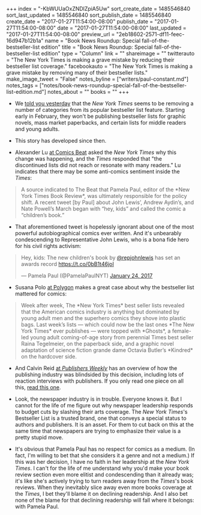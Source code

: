 +++
index = "-KbWUUaOxZNDlZpiA5Uw"
sort_create_date = 1485546840
sort_last_updated = 1485546840
sort_publish_date = 1485546840
create_date = "2017-01-27T11:54:00-08:00"
publish_date = "2017-01-27T11:54:00-08:00"
date = "2017-01-27T11:54:00-08:00"
last_updated = "2017-01-27T11:54:00-08:00"
preview_url = "2eb18602-2571-df11-feec-16d947b12b1a"
name = "Book News Roundup: Special fall-of-the-bestseller-list edition"
title = "Book News Roundup: Special fall-of-the-bestseller-list edition"
type = "Column"
link = ""
shareimage = ""
twitterauto = "The New York Times is making a grave mistake by reducing their bestseller list coverage."
facebookauto = "The New York Times is making a grave mistake by removing many of their bestseller lists."
make_image_tweet = "False"
notes_byline = ["writers/paul-constant.md"]
notes_tags = ["notes/book-news-roundup-special-fall-of-the-bestseller-list-edition.md"]
notes_about = ""
books = ""
+++
* We [told you yesterday](http://www.seattlereviewofbooks.com/notes/2017/01/26/the-new-york-times-bestseller-list-is-getting-downsized/) that the *New York Times* seems to be removing a number of categories from its popular bestseller list feature. Starting early in February, they won't be publishing bestseller lists for graphic novels, mass market paperbacks, and certain lists for middle readers and young adults. 

* This story has developed since then.

* Alexander Lu [at Comics Beat](http://www.comicsbeat.com/the-stunning-reason-why-the-ny-times-eliminated-comics-related-bestseller-lists/) asked the *New York Times* why this change was happening, and the *Times* responded that "the discontinued lists did not reach or resonate with many readers." Lu indicates that there may be some anti-comics sentiment inside the *Times*:

<blockquote>A source indicated to The Beat that Pamela Paul, editor of the *New York Times Book Review*, was ultimately responsible for the policy shift. A recent tweet [by Paul] about John Lewis’, Andrew Aydin’s, and Nate Powell’s March began with “hey, kids” and called the comic a “children’s book.”</blockquote>

* That aforementioned tweet is hopelessly ignorant about one of the most powerful autobiographical comics ever written. And it's unbearably condescending to Representative John Lewis, who is a bona fide hero for his civil rights activism:

<blockquote class="twitter-tweet" data-lang="en"><p lang="en" dir="ltr">Hey, kids: The new children&#39;s book by <a href="https://twitter.com/repjohnlewis">@repjohnlewis</a> has set an awards record <a href="https://t.co/0bB1t46joI">https://t.co/0bB1t46joI</a></p>&mdash; Pamela Paul (@PamelaPaulNYT) <a href="https://twitter.com/PamelaPaulNYT/status/823952792175964161">January 24, 2017</a></blockquote>

* Susana Polo [at Polygon](http://www.polygon.com/2017/1/26/14401436/new-york-times-graphic-novel-list) makes a great case about why the bestseller list mattered for comics:

<blockquote>Week after week, The *New York Times* best seller lists revealed that the American comics industry is anything but dominated by young adult men and the superhero comics they shove into plastic bags. Last week’s lists — which could now be the last ones *The New York Times* ever publishes — were topped with *Ghosts*, a female-led young adult coming-of-age story from perennial Times best seller Raina Tegelmeier, on the paperback side, and a graphic novel adaptation of science fiction grande dame Octavia Butler’s *Kindred* on the hardcover side.</blockquote>

* And Calvin Reid [at *Publishers Weekly*](http://www.publishersweekly.com/pw/by-topic/industry-news/publisher-news/article/72617-publishers-respond-to-losing-some-new-york-times-bestseller-lists.html) has an overview of how the publishing industry was blindsided by this decision, including lots of reaction interviews with publishers. If you only read one piece on all this, [read this one](http://www.publishersweekly.com/pw/by-topic/industry-news/publisher-news/article/72617-publishers-respond-to-losing-some-new-york-times-bestseller-lists.html).

* Look, the newspaper industry is in trouble. Everyone knows it. But I cannot for the life of me figure out why newspaper leadership responds to budget cuts by slashing their arts coverage. The *New York Times*'s Bestseller List is a trusted brand, one that conveys a special status to authors and publishers. It is an asset. For them to cut back on this at the same time that newspapers are trying to emphasize their value is a pretty stupid move.

* It's obvious that Pamela Paul has no respect for comics as a medium. (In fact, I'm willing to bet that she considers it a genre and not a medium.) If this was her decision, I have no faith in her leadership at the *New York Times*. I can't for the life of me understand why you'd make your book review section even more elitist and condescending than it already was; it's like she's actively trying to turn readers away from the *Times*'s book reviews. When they inevitably slice away even more books coverage at the *Times*, I bet they'll blame it on declining readership. And I also bet none of the blame for that declining readership will fall where it belongs: with Pamela Paul.

